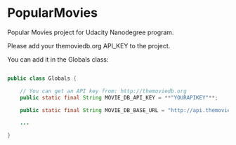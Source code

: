# PopularMovies
Popular Movies project for Udacity Nanodegree program.

Please add your themoviedb.org API_KEY to the project.

You can add it in the Globals class:

```java

public class Globals {

    // You can get an API key from: http://themoviedb.org
    public static final String MOVIE_DB_API_KEY = **"YOURAPIKEY"**;

    public static final String MOVIE_DB_BASE_URL = "http://api.themoviedb.org/3/";

    ...

}
```
